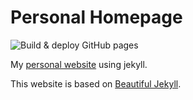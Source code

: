 # Personal Homepage

![Build & deploy GitHub pages](https://github.com/fredqi/fredqi.github.io/workflows/Build%20&%20deploy%20GitHub%20pages/badge.svg)

My [personal website](https://fredqi.me) using jekyll.

This website is based on [Beautiful Jekyll](https://github.com/daattali/beautiful-jekyll).

